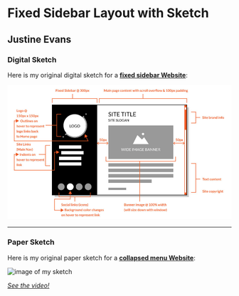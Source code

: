 # Fixed Sidebar Layout with Sketch
## Justine Evans


### Digital Sketch

Here is my original digital sketch for a **[fixed sidebar Website](https://media-ed-online.github.io/intro-web-dev-resources/example-sites/layout-mockup/sidebar-nav.html)**:

![image of fixed website design sketch](./images/fixed-site-sketch.jpg)

---

### Paper Sketch

Here is my original paper sketch for a **[collapsed menu Website](https://media-ed-online.github.io/intro-web-dev-resources/example-sites/layout-mockup/collapsed-nav.html)**:

![image of my sketch](./images/collapsed-site-sketch.gif)

_[See the video!](https://vimeo.com/374969283)_
